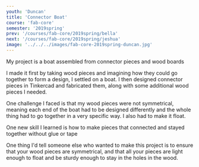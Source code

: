 ```yaml
---
youth: 'Duncan'
title: 'Connector Boat'
course: 'fab-core'
semester: '2019spring'
prev: '/courses/fab-core/2019spring/bella'
next: '/courses/fab-core/2019spring/jeshua'
image: '../../../images/fab-core-2019spring-duncan.jpg'
---
```


My project is a boat assembled from connector pieces and wood boards

I made it first by taking wood pieces and imagining how they could go together to form a design, I settled on a boat. I then designed connector pieces in Tinkercad and fabricated them, along with some additional wood pieces I needed.

One challenge I faced is that my wood pieces were not symmetrical, meaning each end of the boat had to be designed differently and the whole thing had to go together in a very specific way. I also had to make it float.

One new skill I learned is how to make pieces that connected and stayed together without glue or tape

One thing I'd tell someone else who wanted to make this project is to ensure that your wood pieces are symmetrical, and that all your pieces are light enough to float and be sturdy enough to stay in the holes in the wood.
